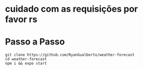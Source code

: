 # cuidado com as requisições por favor rs

# Passo a Passo
 ```` 
git clone https://github.com/RyanGualberto/weather-forecast
 cd weather-forecast
 npm i && expo start
  ```` 
